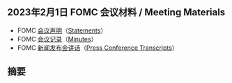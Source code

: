 ## 2023年2月1日  FOMC 会议材料 / Meeting Materials



- FOMC [会议声明](01-FOMC声明20230201.md)（[Statements](01-FOMC-Statement-20230201.md)）
- FOMC [会议记录](02-会议纪要20230201.md)（[Minutes](02-Minutes20230201.md)）
- FOMC [新闻发布会讲话](03-FOMC-答记者问-20230201.md)（[Press Conference Transcripts](03-FOMC-press-conference20230201.md)）

## 摘要
